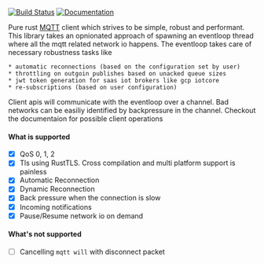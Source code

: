 [![Build Status](https://travis-ci.org/AtherEnergy/rumqtt.svg)](https://travis-ci.org/AtherEnergy/rumqtt)
[![Documentation](https://docs.rs/rumqtt/badge.svg)](https://docs.rs/rumqtt)

Pure rust [MQTT] client which strives to be simple, robust and performant. This library takes an opnionated approach of spawning an eventloop thread where all the mqtt related network io happens. The eventloop takes care of necessary robustness tasks like

    * automatic reconnections (based on the configuration set by user)
    * throttling on outgoin publishes based on unacked queue sizes
    * jwt token generation for saas iot brokers like gcp iotcore
    * re-subscriptions (based on user configuration)

Client apis will communicate with the eventloop over a channel. Bad networks can be easiliy identified by backpressure in the channel. Checkout the documentaion for possible client operations 

#### What is supported

- [x] QoS 0, 1, 2
- [x] Tls using RustTLS. Cross compilation and multi platform support is painless
- [x] Automatic Reconnection
- [x] Dynamic Reconnection
- [x] Back pressure when the connection is slow
- [x] Incoming notifications
- [x] Pause/Resume network io on demand

#### What's not supported

- [ ] Cancelling `mqtt will` with disconnect packet

[MQTT]: http://mqtt.org/
